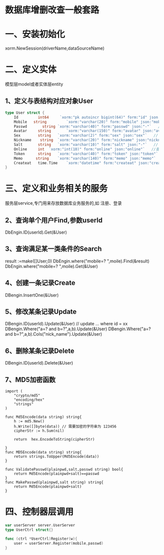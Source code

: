 # 数据库增删改查一般套路
# 一、安装初始化
xorm.NewSession(driverName,dataSourceName)
# 二、定义实体
模型层model或者实体层entity
## 1、定义与表结构对应对象User
```go
type User struct {
    Id         int64     `xorm:"pk autoincr bigint(64)" form:"id" json:"id"`
    Mobile   string 		`xorm:"varchar(20)" form:"mobile" json:"mobile"`
    Passwd       string	`xorm:"varchar(40)" form:"passwd" json:"-"`   // 什么角色
    Avatar	   string 		`xorm:"varchar(150)" form:"avatar" json:"avatar"`
    Sex        string	`xorm:"varchar(2)" form:"sex" json:"sex"`   // 什么角色
    Nickname    string	`xorm:"varchar(20)" form:"nickname" json:"nickname"`   // 什么角色
    Salt       string	`xorm:"varchar(10)" form:"salt" json:"-"`   // 什么角色
    Online     int	`xorm:"int(10)" form:"online" json:"online"`   //是否在线
    Token      string	`xorm:"varchar(40)" form:"token" json:"token"`   // 什么角色
    Memo      string	`xorm:"varchar(140)" form:"memo" json:"memo"`   // 什么角色
    Createat   time.Time	`xorm:"datetime" form:"createat" json:"createat"`   // 什么角色
}
```
# 三、定义和业务相关的服务
服务层service,专门用来存放数据库业务服务的,如
注册、登录
## 2、查询单个用户Find,参数userId
DbEngin.ID(userId).Get(&User)
## 3、查询满足某一类条件的Search
result :=make([]User,0)
DbEngin.where("mobile=? ",moile).Find(&result)
DbEngin.where("mobile=? ",moile).Get(&User)
## 4、创建一条记录Create
DBengin.InsertOne(&User)
## 5、修改某条记录Update
DBengin.ID(userId).Update(&User)
// update ... where id = xx
DBengin.Where("a=? and b=?",a,b).Update(&User)
DBengin.Where("a=? and b=?",a,b).Cols("nick_name").Update(&User)
## 6、删除某条记录Delete
DBengin.ID(userId).Delete(&User)
## 7、MD5加密函数
```cgo
import (
	"crypto/md5"
	"encoding/hex"
	"strings"
)

func Md5Encode(data string) string{
	h := md5.New()
	h.Write([]byte(data)) // 需要加密的字符串为 123456
	cipherStr := h.Sum(nil)

	return  hex.EncodeToString(cipherStr)

}
func MD5Encode(data string) string{
	return strings.ToUpper(Md5Encode(data))
}

func ValidatePasswd(plainpwd,salt,passwd string) bool{
	return Md5Encode(plainpwd+salt)==passwd
}
func MakePasswd(plainpwd,salt string) string{
	return Md5Encode(plainpwd+salt)
}
```     
# 四、控制器层调用
```go
var userServer server.UserServer
type UserCtrl struct{}

func (ctrl *UserCtrl)Register(w){
    user = userServer.Register(mobile,passwd)
}
```